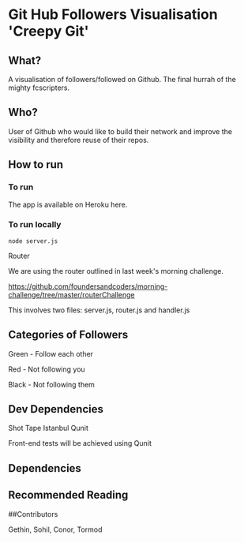 # Git Hub Followers Visualisation 'Creepy Git'

## What?

A visualisation of followers/followed on Github. The final hurrah of the mighty fcscripters.

## Who?

User of Github who would like to build their network and improve the visibility and therefore reuse of their repos.

## How to run

### To run

The app is available on Heroku here.

### To run locally
```
node server.js
```
Router

We are using the router outlined in last week's morning challenge.

https://github.com/foundersandcoders/morning-challenge/tree/master/routerChallenge

This involves two files: server.js, router.js and handler.js

## Categories of Followers

Green - Follow each other

Red - Not following you

Black - Not following them

## Dev Dependencies

Shot
Tape
Istanbul
Qunit

Front-end tests will be achieved using Qunit

## Dependencies


## Recommended Reading

##Contributors

Gethin, Sohil, Conor, Tormod
